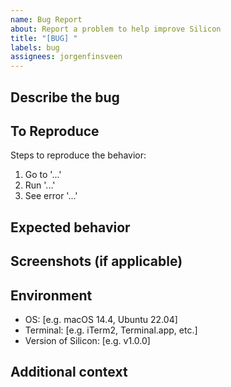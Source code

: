 ```yaml
---
name: Bug Report
about: Report a problem to help improve Silicon
title: "[BUG] "
labels: bug
assignees: jorgenfinsveen
---
```


## Describe the bug
<!-- A clear and concise description of what the bug is. -->

## To Reproduce
Steps to reproduce the behavior:
1. Go to '...'
2. Run '...'
3. See error '...'

## Expected behavior
<!-- A clear and concise description of what you expected to happen. -->

## Screenshots (if applicable)
<!-- If applicable, add screenshots to help explain your problem. -->

## Environment
- OS: [e.g. macOS 14.4, Ubuntu 22.04]
- Terminal: [e.g. iTerm2, Terminal.app, etc.]
- Version of Silicon: [e.g. v1.0.0]

## Additional context
<!-- Add any other context about the problem here. -->
